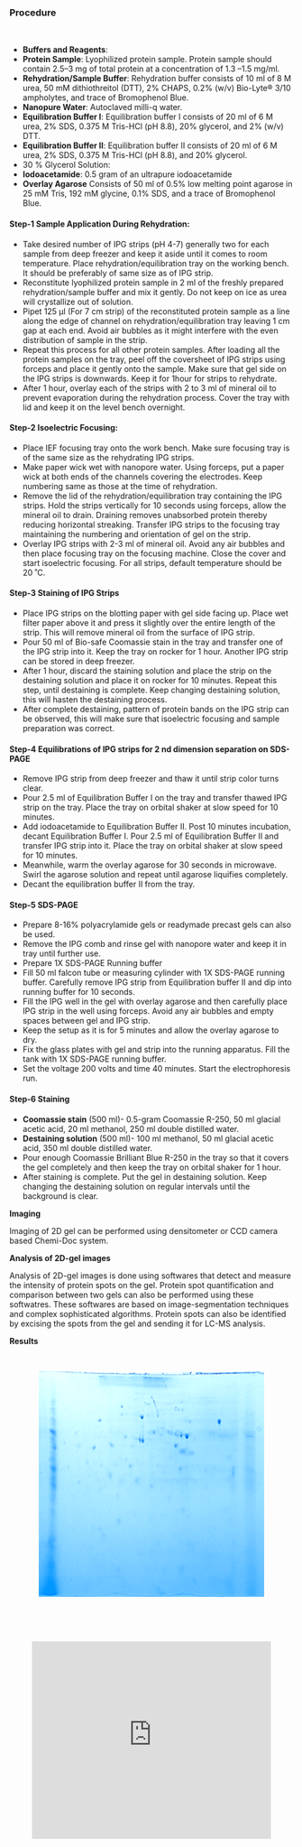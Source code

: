 ### Procedure

<br>

* <b>Buffers and Reagents</b>: <br>
* <b>Protein Sample</b>: Lyophilized protein sample. Protein sample should contain 2.5–3 mg of total protein at a concentration of 1.3 –1.5 mg/ml. <br>
* <b>Rehydration/Sample Buffer</b>: Rehydration buffer consists of 10 ml of 8 M urea, 50 mM dithiothreitol (DTT), 2% CHAPS, 0.2% (w/v) Bio-Lyte® 3/10 ampholytes, and trace of Bromophenol Blue. <br>
* <b>Nanopure Water</b>: Autoclaved milli-q water. <br>
* <b>Equilibration Buffer I</b>: Equilibration buffer I consists of 20 ml of 6 M urea, 2% SDS, 0.375 M Tris-HCl (pH 8.8), 20% glycerol, and 2% (w/v) DTT. <br>
* <b>Equilibration Buffer II</b>: Equilibration buffer II consists of 20 ml of 6 M urea, 2% SDS, 0.375 M Tris-HCl (pH 8.8), and 20% glycerol. <br>
* 30 % Glycerol Solution: <br>
* <b>Iodoacetamide</b>: 0.5 gram of an ultrapure iodoacetamide <br>
* <b>Overlay Agarose</b> Consists of 50 ml of 0.5% low melting point agarose in 25 mM Tris, 192 mM glycine, 0.1% SDS, and a trace of Bromophenol Blue. <br>

#### Step-1 Sample Application During Rehydration:

* Take desired number of IPG strips (pH 4-7) generally two for each sample from deep freezer and keep it aside until it comes to room temperature. Place rehydration/equilibration tray on the working bench. It should be preferably of same size as of IPG strip.
* Reconstitute lyophilized protein sample in 2 ml of the freshly prepared rehydration/sample buffer and mix it gently. Do not keep on ice as urea will crystallize out of solution.
* Pipet 125 µl (For 7 cm strip) of the reconstituted protein sample as a line along the edge of channel on rehydration/equilibration tray leaving 1 cm gap at each end. Avoid air bubbles as it might interfere with the even distribution of sample in the strip.
* Repeat this process for all other protein samples. After loading all the protein samples on the tray, peel off the coversheet of IPG strips using forceps and place it gently onto the sample. Make sure that gel side on the IPG strips is downwards. Keep it for 1hour for strips to rehydrate.
* After 1 hour, overlay each of the strips with 2 to 3 ml of mineral oil to prevent evaporation during the rehydration process. Cover the tray with lid and keep it on the level bench overnight.

#### Step-2 Isoelectric Focusing:

* Place IEF focusing tray onto the work bench. Make sure focusing tray is of the same size as the rehydrating IPG strips.
* Make paper wick wet with nanopore water. Using forceps, put a paper wick at both ends of the channels covering the electrodes. Keep numbering same as those at the time of rehydration.
* Remove the lid of the rehydration/equilibration tray containing the IPG strips. Hold the strips vertically for 10 seconds using forceps, allow the mineral oil to drain. Draining removes unabsorbed protein thereby reducing horizontal streaking. Transfer IPG strips to the focusing tray maintaining the numbering and orientation of gel on the strip.
* Overlay IPG strips with 2-3 ml of mineral oil. Avoid any air bubbles and then place focusing tray on the focusing machine. Close the cover and start isoelectric focusing. For all strips, default temperature should be 20 ˚C.

#### Step-3 Staining of IPG Strips

* Place IPG strips on the blotting paper with gel side facing up. Place wet filter paper above it and press it slightly over the entire length of the strip. This will remove mineral oil from the surface of IPG strip.
* Pour 50 ml of Bio-safe Coomassie stain in the tray and transfer one of the IPG strip into it. Keep the tray on rocker for 1 hour. Another IPG strip can be stored in deep freezer.
* After 1 hour, discard the staining solution and place the strip on the destaining solution and place it on rocker for 10 minutes. Repeat this step, until destaining is complete. Keep changing destaining solution, this will hasten the destaining process.
* After complete destaining, pattern of protein bands on the IPG strip can be observed, this will make sure that isoelectric focusing and sample preparation was correct.

#### Step-4 Equilibrations of IPG strips for 2 nd dimension separation on SDS-PAGE

* Remove IPG strip from deep freezer and thaw it until strip color turns clear.
* Pour 2.5 ml of Equilibration Buffer I on the tray and transfer thawed IPG strip on the tray. Place the tray on orbital shaker at slow speed for 10 minutes.
* Add iodoacetamide to Equilibration Buffer II. Post 10 minutes incubation, decant Equilibration Buffer I. Pour 2.5 ml of Equilibration Buffer II and transfer IPG strip into it. Place the tray on orbital shaker at slow speed for 10 minutes.
* Meanwhile, warm the overlay agarose for 30 seconds in microwave. Swirl the agarose solution and repeat until agarose liquifies completely.
* Decant the equilibration buffer II from the tray.

#### Step-5 SDS-PAGE

* Prepare 8-16% polyacrylamide gels or readymade precast gels can also be used.
* Remove the IPG comb and rinse gel with nanopore water and keep it in tray until further use.
* Prepare 1X SDS-PAGE Running buffer
* Fill 50 ml falcon tube or measuring cylinder with 1X SDS-PAGE running buffer. Carefully remove IPG strip from Equilibration buffer II and dip into running buffer for 10 seconds.
* Fill the IPG well in the gel with overlay agarose and then carefully place IPG strip in the well using forceps. Avoid any air bubbles and empty spaces between gel and IPG strip.
* Keep the setup as it is for 5 minutes and allow the overlay agarose to dry.
* Fix the glass plates with gel and strip into the running apparatus. Fill the tank with 1X SDS-PAGE running buffer.
* Set the voltage 200 volts and time 40 minutes. Start the electrophoresis run.

#### Step-6 Staining

* <b>Coomassie stain</b> (500 ml)- 0.5-gram Coomassie R-250, 50 ml glacial acetic acid, 20 ml methanol, 250 ml double distilled water.
* <b>Destaining solution</b> (500 ml)- 100 ml methanol, 50 ml glacial acetic acid, 350 ml double distilled water.
* Pour enough Coomassie Brilliant Blue R-250 in the tray so that it covers the gel completely and then keep the tray on orbital shaker for 1 hour.
* After staining is complete. Put the gel in destaining solution. Keep changing the destaining solution on regular intervals until the background is clear.

<b>Imaging</b><br>

Imaging of 2D gel can be performed using densitometer or CCD camera based Chemi-Doc system.

<b>Analysis of 2D-gel images</b><br>

Analysis of 2D-gel images is done using softwares that detect and measure the intensity of protein spots on the gel. Protein spot quantification and comparison between two gels can also be performed using these softwatres. These softwares are based on image-segmentation techniques and complex sophisticated algorithms. Protein spots can also be identified by excising the spots from the gel and sending it for LC-MS analysis.

<b>Results</b><br>

<br><div style="text-align: center;"><img src="images/img1.png" width="400px" height="400"></div>

<br><br>
<div style="display: flex; justify-content: center; align-items: center;">
  <figure class="video_container" style="width: 600px; height: 350px;">
    <iframe style="width: 100%; height: 100%;" src="https://www.youtube.com/embed/videoseries?si=JYAG1IKnJG1uZxzw&amp;list=PLTkVi3dAX_-8lR3I78Lgywpx-lU4AYhwI" title="YouTube video player" frameborder="0" allow="accelerometer; autoplay; clipboard-write; encrypted-media; gyroscope; picture-in-picture; web-share" referrerpolicy="strict-origin-when-cross-origin" allowfullscreen></iframe>
  </figure>
</div>